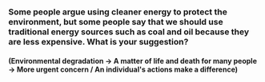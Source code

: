 ### Some people argue using cleaner energy to protect the environment, but some people say that we should use traditional energy sources such as coal and oil because they are less expensive. What is your suggestion?

#### (Environmental degradation -> A matter of life and death for many people -> More urgent concern / An individual's actions make a difference)


